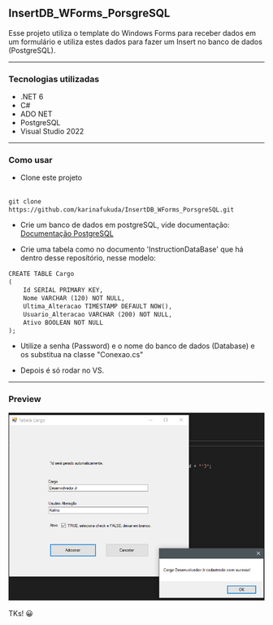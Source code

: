 ## InsertDB_WForms_PorsgreSQL


Esse projeto utiliza o template do Windows Forms para receber dados em um formulário e utiliza estes dados para fazer um Insert no banco de dados (PostgreSQL).


***

### Tecnologias utilizadas

- .NET 6
- C# 
- ADO NET
- PostgreSQL
- Visual Studio 2022


****

### Como usar

- Clone este projeto

```` 

git clone https://github.com/karinafukuda/InsertDB_WForms_PorsgreSQL.git

````

- Crie um banco de dados em postgreSQL, vide documentação: <a href="https://www.postgresql.org/docs/" alt="link documentação postgresql" target="_blank">Documentação PostgreSQL<a/>

- Crie uma tabela como no documento 'InstructionDataBase' que há dentro desse reposítório, nesse modelo:



````
CREATE TABLE Cargo 
(
    Id SERIAL PRIMARY KEY,
    Nome VARCHAR (120) NOT NULL,
    Ultima_Alteracao TIMESTAMP DEFAULT NOW(),
    Usuario_Alteracao VARCHAR (200) NOT NULL,
    Ativo BOOLEAN NOT NULL
);
````

- Utilize a senha (Password) e o nome do banco de dados (Database) e os substitua na classe "Conexao.cs"

- Depois é só rodar no VS.

***

### Preview

<img src="https://github.com/karinafukuda/imagens_projetos/blob/main/img_tabela.png" alt="imagem da tabela em forms do projeto"/>



TKs! 😀
